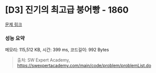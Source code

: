 # [D3] 진기의 최고급 붕어빵 - 1860 

[문제 링크](https://swexpertacademy.com/main/code/problem/problemDetail.do?contestProbId=AV5LsaaqDzYDFAXc) 

### 성능 요약

메모리: 115,512 KB, 시간: 399 ms, 코드길이: 992 Bytes



> 출처: SW Expert Academy, https://swexpertacademy.com/main/code/problem/problemList.do